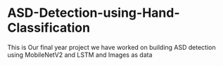 # ASD-Detection-using-Hand-Classification
This is Our final year project we have worked on building ASD detection using MobileNetV2 and LSTM and Images as data
